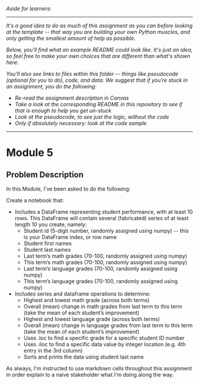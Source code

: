*Aside for learners:*

-------

*It's a good idea to do as much of this assignment as you can before looking at the template -- that way you are building your own Python muscles, and only getting the smallest amount of help as possible.*

*Below, you'll find what an example README could look like.  It's just an idea, so feel free to make your own choices that are different than what's shown here.*

*You'll also see links to files within this folder -- things like pseudocode (optional for you to do), code, and data.  We suggest that if you're stuck in an assignment, you do the following:*

* *Re-read the assignment description in Canvas*
* *Take a look at the corresponding README in this repository to see if that is enough to help you get un-stuck*
* *Look at the pseudocode, to see just the logic, without the code*
* *Only if absolutely necessary: look at the code sample*

---------


# Module 5

## Problem Description

In this Module, I've been asked to do the following:


Create a notebook that:

* Includes a DataFrame representing student performance, with at least 10 rows.  This DataFrame will contain several (fabricated) series of at least length 10 you create, namely:
  - Student id (5-digit number, randomly assigned using numpy) -- this is your DataFrame index, or row name
  - Student first names
  - Student last names
  - Last term’s math grades (70-100, randomly assigned using numpy)
  - This term’s math grades (70-100, randomly assigned using numpy)
  - Last term’s language grades (70-100, randomly assigned using numpy)
  - This term’s language grades (70-100, randomly assigned using numpy)
* Includes series and dataframe operations to determine:
  - Highest and lowest math grade (across both terms)
  - Overall (mean) change in math grades from last term to this term (take the mean of each student’s improvement)
  - Highest and lowest language grade (across both terms)
  - Overall (mean) change in language grades from last term to this term  (take the mean of each student’s improvement)
  - Uses .loc to find a specific grade for a specific student ID number
  - Uses .iloc to find a specific data value by integer location (e.g. 4th entry in the 3rd column)
  - Sorts and prints the data using student last name

As always, I'm instructed to use markdown cells throughout this assignment in order explain to a naive stakeholder what I'm doing along the way.
